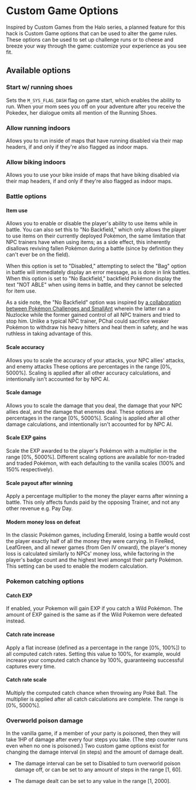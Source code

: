 
# Custom Game Options

Inspired by Custom Games from the Halo series, a planned feature for this hack is Custom Game options that can be used to alter the game rules. These options can be used to set up challenge runs or to cheese and breeze your way through the game: customize your experience as you see fit.

## Available options

### Start w/ running shoes

Sets the `M_SYS_FLAG_DASH` flag on game start, which enables the ability to run. When your mom sees you off on your adventure after you receive the Pokedex, her dialogue omits all mention of the Running Shoes.


### Allow running indoors

Allows you to run inside of maps that have running disabled via their map headers, if and only if they're also flagged as indoor maps.


### Allow biking indoors

Allows you to use your bike inside of maps that have biking disabled via their map headers, if and only if they're also flagged as indoor maps.


### Battle options

#### Item use

Allows you to enable or disable the player's ability to use items while in battle. You can also set this to "No Backfield," which only allows the player to use items on their currently deployed Pokémon, the same limitation that NPC trainers have when using items; as a side effect, this inherently disallows reviving fallen Pokémon during a battle (since by definition they can't ever be on the field).

When this option is set to "Disabled," attempting to select the "Bag" option in battle will immediately display an error message, as is done in link battles. When this option is set to "No Backfield," backfield Pokémon display the text "NOT ABLE" when using items in battle, and they cannot be selected for item use.

As a side note, the "No Backfield" option was inspired by [a collaboration between Pokémon Challenges and SmallAnt](https://www.youtube.com/watch?v=_3VwGkml-nk) wherein the latter ran a Nuzlocke while the former gained control of all NPC trainers and tried to stop him. Unlike a typical NPC trainer, PChal could sacrifice weaker Pokémon to withdraw his heavy hitters and heal them in safety, and he was ruthless in taking advantage of this.

#### Scale accuracy

Allows you to scale the accuracy of your attacks, your NPC allies' attacks, and enemy attacks These options are percentages in the range [0%, 5000%]. Scaling is applied after all other accuracy calculations, and intentionally isn't accounted for by NPC AI.

#### Scale damage

Allows you to scale the damage that you deal, the damage that your NPC allies deal, and the damage that enemies deal. These options are percentages in the range [0%, 5000%]. Scaling is applied after all other damage calculations, and intentionally isn't accounted for by NPC AI.

#### Scale EXP gains

Scale the EXP awarded to the player's Pokémon with a multiplier in the range [0%, 5000%]. Different scaling options are available for non-traded and traded Pokémon, with each defaulting to the vanilla scales (100% and 150% respectively).

#### Scale payout after winning

Apply a percentage multiplier to the money the player earns after winning a battle. This only affects funds paid by the opposing Trainer, and not any other revenue e.g. Pay Day.

#### Modern money loss on defeat

In the classic Pokémon games, including Emerald, losing a battle would cost the player exactly half of all the money they were carrying. In FireRed, LeafGreen, and all newer games (from Gen IV onward), the player's money loss is calculated similarly to NPCs' money loss, while factoring in the player's badge count and the highest level amongst their party Pokémon. This setting can be used to enable the modern calculation.

### Pokemon catching options

#### Catch EXP

If enabled, your Pokemon will gain EXP if you catch a Wild Pokémon. The amount of EXP gained is the same as if the Wild Pokemon were defeated instead.

#### Catch rate increase

Apply a flat increase (defined as a percentage in the range [0%, 100%]) to all computed catch rates. Setting this value to 100%, for example, would increase your computed catch chance by 100%, guaranteeing successful captures every time.

#### Catch rate scale

Multiply the computed catch chance when throwing any Poké Ball. The multiplier is applied after all catch calculations are complete. The range is [0%, 5000%].

### Overworld poison damage

In the vanilla game, if a member of your party is poisoned, then they will take 1HP of damage after every four steps you take. (The step counter runs even when no one is poisoned.) Two custom game options exist for changing the damage interval (in steps) and the amount of damage dealt.

* The damage interval can be set to Disabled to turn overworld poison damage off, or can be set to any amount of steps in the range [1, 60].

* The damage dealt can be set to any value in the range [1, 2000].